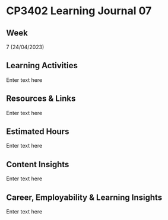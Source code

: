 # CP3402 Learning Journal 07

## Week
7 (24/04/2023)

## Learning Activities

Enter text here

## Resources & Links

Enter text here

## Estimated Hours

Enter text here

## Content Insights

Enter text here

## Career, Employability & Learning Insights

Enter text here
